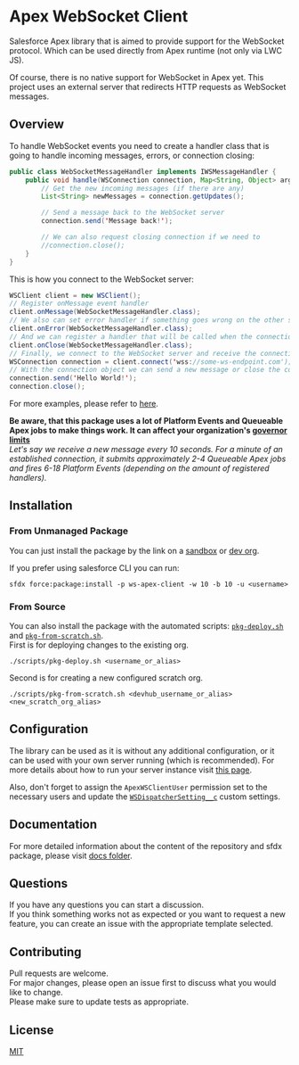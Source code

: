 # Apex WebSocket Client

[comment]: # 'TODO: Some badges here'

Salesforce Apex library that is aimed to provide support for the WebSocket protocol. Which can be used directly from Apex runtime (not only via LWC JS).

Of course, there is no native support for WebSocket in Apex yet. This project uses an external server that redirects HTTP requests as WebSocket messages.

## Overview

To handle WebSocket events you need to create a handler class that is going to handle incoming messages, errors, or connection closing:

```java
public class WebSocketMessageHandler implements IWSMessageHandler {
    public void handle(WSConnection connection, Map<String, Object> args) {
        // Get the new incoming messages (if there are any)
        List<String> newMessages = connection.getUpdates();

        // Send a message back to the WebSocket server
        connection.send('Message back!');

        // We can also request closing connection if we need to
        //connection.close();
    }
}
```

This is how you connect to the WebSocket server:

```java
WSClient client = new WSClient();
// Register onMessage event handler
client.onMessage(WebSocketMessageHandler.class);
// We also can set error handler if something goes wrong on the other side
client.onError(WebSocketMessageHandler.class);
// And we can register a handler that will be called when the connection is closed
client.onClose(WebSocketMessageHandler.class);
// Finally, we connect to the WebSocket server and receive the connection object
WSConnection connection = client.connect('wss://some-ws-endpoint.com');
// With the connection object we can send a new message or close the connection
connection.send('Hello World!');
connection.close();
```

For more examples, please refer to [here](docs/examples).

**Be aware, that this package uses a lot of Platform Events and Queueable Apex jobs to make things work. It can affect your organization's [governor limits](https://developer.salesforce.com/docs/atlas.en-us.234.0.platform_events.meta/platform_events/platform_event_limits.htm)**  
_Let's say we receive a new message every 10 seconds. For a minute of an established connection, it submits approximately 2-4 Queueable Apex jobs and fires 6-18 Platform Events (depending on the amount of registered handlers)._

## Installation

### From Unmanaged Package

You can just install the package by the link on a [sandbox](http://test.salesforce.com/packaging/installPackage.apexp?p0=04t5Y000001wLvEQAU) or [dev org](http://login.salesforce.com/packaging/installPackage.apexp?p0=04t5Y000001wLvEQAU).

If you prefer using salesforce CLI you can run:

```
sfdx force:package:install -p ws-apex-client -w 10 -b 10 -u <username>
```

### From Source

You can also install the package with the automated scripts: [`pkg-deploy.sh`](scripts/pkg-deploy.sh) and [`pkg-from-scratch.sh`](scripts/pkg-from-scratch.sh).  
First is for deploying changes to the existing org.

```
./scripts/pkg-deploy.sh <username_or_alias>
```

Second is for creating a new configured scratch org.

```
./scripts/pkg-from-scratch.sh <devhub_username_or_alias> <new_scratch_org_alias>
```

## Configuration

The library can be used as it is without any additional configuration, or it can be used with your own server running (which is recommended). For more details about how to run your server instance visit [this page](src/ws-dispatcher).

Also, don't forget to assign the `ApexWSClientUser` permission set to the necessary users and update the [`WSDispatcherSetting__c`](docs/README.md#wsdispatchersettingc) custom settings.

## Documentation

For more detailed information about the content of the repository and sfdx package, please visit [docs folder](docs).

## Questions

If you have any questions you can start a discussion.  
If you think something works not as expected or you want to request a new feature, you can create an issue with the appropriate template selected.

## Contributing

Pull requests are welcome.  
For major changes, please open an issue first to discuss what you would like to change.  
Please make sure to update tests as appropriate.

## License

[MIT](LICENSE)
